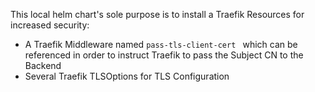 This local helm chart's sole purpose is to install a Traefik Resources for increased security:
 
- A Traefik Middleware named `pass-tls-client-cert ` which can be referenced in order to instruct Traefik to pass the Subject CN to the Backend
- Several Traefik TLSOptions for TLS Configuration 
